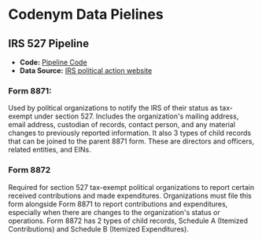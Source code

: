 # Codenym Data Pielines

## IRS 527 Pipeline

+ **Code:** [Pipeline Code](datanym/assets/IRS527)
+ **Data Source:** [IRS political action website](https://www.irs.gov/charities-non-profits/political-organizations/political-organization-filing-and-disclosure)

### Form 8871: 

Used by political organizations to notify the IRS of their status as tax-exempt under section 527.  Includes the organization's mailing address, email address, custodian of records, contact person, and any material changes to previously reported information.  It also 3 types of child records that can be joined to the parent 8871 form.  These are directors and officers, related entities, and EINs.

### Form 8872

Required for section 527 tax-exempt political organizations to report certain received contributions and made expenditures.  Organizations must file this form alongside Form 8871 to report contributions and expenditures, especially when there are changes to the organization's status or operations.  Form 8872 has 2 types of child records, Schedule A (Itemized Contributions) and Schedule B (Itemized Expenditures).
